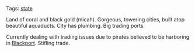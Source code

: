 Tags: [state](States)

Land of coral and black gold (micah). Gorgeous, towering cities, built atop beautiful aquaducts. City has plumbing. Big trading ports.

Currently dealing with trading issues due to pirates believed to be harboring in [Blackport](Blackport). Stifling trade.